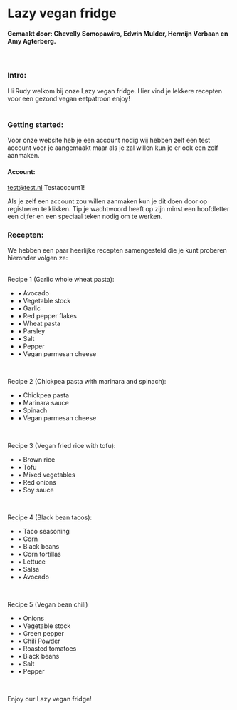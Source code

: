 <br />
<br />

# Lazy vegan fridge  

#### Gemaakt door: Chevelly Somopawiro, Edwin Mulder, Hermijn Verbaan en Amy Agterberg.
<br />

### Intro:
Hi Rudy welkom bij onze Lazy vegan fridge. Hier vind je lekkere recepten voor een gezond vegan eetpatroon enjoy!  
<br />

### Getting started:
Voor onze website heb je een account nodig wij hebben zelf een test account voor je aangemaakt maar als je zal willen kun je er ook een zelf aanmaken. 

#### Account:
test@test.nl 
Testaccount1!
<br />

Als je zelf een account zou willen aanmaken kun je dit doen door op registreren te klikken. Tip je wachtwoord heeft op zijn minst een hoofdletter een cijfer en een speciaal teken nodig om te werken. 

### Recepten:
We hebben een paar heerlijke recepten samengesteld die je kunt proberen hieronder volgen ze:  
<br />

Recipe 1 (Garlic whole wheat pasta): 
- •    Avocado
- •    Vegetable stock
- •    Garlic
- •    Red pepper flakes
- •    Wheat pasta
- •    Parsley
- •    Salt
- •    Pepper
- •    Vegan parmesan cheese
<br />

Recipe 2 (Chickpea pasta with marinara and spinach):
- •    Chickpea pasta
- •    Marinara sauce
- •    Spinach
- •    Vegan parmesan cheese
<br />

Recipe 3 (Vegan fried rice with tofu):
- •    Brown rice
- •    Tofu
- •    Mixed vegetables
- •    Red onions
- •    Soy sauce
<br />

Recipe 4 (Black bean tacos):
- •    Taco seasoning
- •    Corn
- •    Black beans
- •    Corn tortillas
- •    Lettuce
- •    Salsa
- •    Avocado
<br />

Recipe 5 (Vegan bean chili)
- •    Onions
- •    Vegetable stock
- •    Green pepper
- •    Chili Powder
- •    Roasted tomatoes
- •    Black beans
- •    Salt 
- •    Pepper
<br />

Enjoy our Lazy vegan fridge! 
